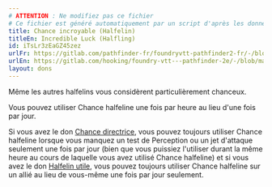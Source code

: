 ```yaml
---
# ATTENTION : Ne modifiez pas ce fichier
# Ce fichier est généré automatiquement par un script d'après les données du module Foundry VTT officiel et de sa traduction
title: Chance incroyable (Halfelin)
titleEn: Incredible Luck (Halfling)
id: iTsLr3zEaGZ45zez
urlFr: https://gitlab.com/pathfinder-fr/foundryvtt-pathfinder2-fr/-/blob/master/data/feats/iTsLr3zEaGZ45zez.htm
urlEn: https://gitlab.com/hooking/foundry-vtt---pathfinder-2e/-/blob/master/packs/data/feats.db/incredible-luck-halfling.json
layout: dons
---
```

Même les autres halfelins vous considèrent particulièrement chanceux.

Vous pouvez utiliser Chance halfeline une fois par heure au lieu d'une fois par jour.

Si vous avez le don [Chance directrice](chance-directrice.html), vous pouvez toujours utiliser Chance halfeline lorsque vous manquez un test de Perception ou un jet d'attaque seulement une fois par jour (bien que vous puissiez l'utiliser durant la même heure au cours de laquelle vous avez utilisé Chance halfeline) et si vous avez le don [Halfelin utile](halfelin-utile.html), vous pouvez toujours utiliser Chance halfeline sur un allié au lieu de vous-même une fois par jour seulement.
